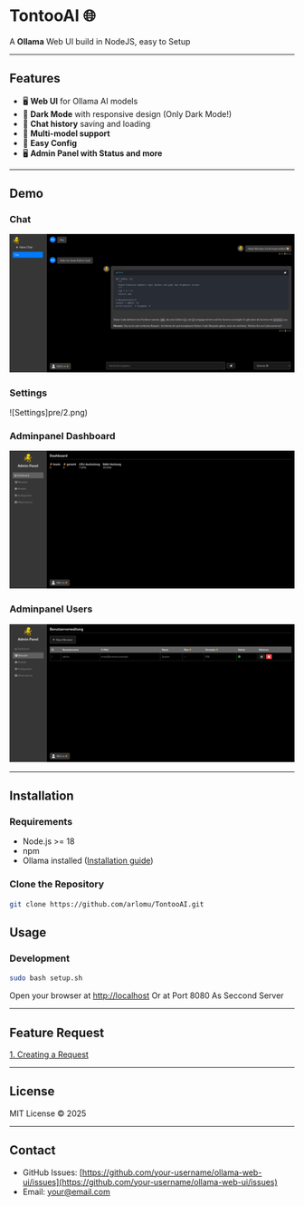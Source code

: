 # TontooAI 🌐

A **Ollama** Web UI build in NodeJS, easy to Setup

---

## Features

- 🖥️ **Web UI** for Ollama AI models
- 🌙 **Dark Mode** with responsive design (Only Dark Mode!)
- 💬 **Chat history** saving and loading
- 🔀 **Multi-model support**
- 📸 **Easy Config**
- 🖥️ **Admin Panel with Status and more**

---

## Demo

### Chat
![Chat](pre/1.png)

### Settings
![Settings]pre/2.png)

### Adminpanel Dashboard
![Adminpanel Dashboard](pre/3.png)

### Adminpanel Users
![Adminpanel Users](pre/4.png)

---

## Installation

### Requirements

- Node.js >= 18
- npm
- Ollama installed ([Installation guide](https://ollama.com/docs/install))

### Clone the Repository

```bash
git clone https://github.com/arlomu/TontooAI.git
````

## Usage

### Development

```bash
sudo bash setup.sh
```

Open your browser at [http://localhost](http://localhost)
Or at Port 8080 As Seccond Server

---

## Feature Request

[1. Creating a Request](https://ziel-url.com)


---

## License

MIT License © 2025

---

## Contact

* GitHub Issues: [https://github.com/your-username/ollama-web-ui/issues](https://github.com/your-username/ollama-web-ui/issues)
* Email: [your@email.com](mailto:your@email.com)

